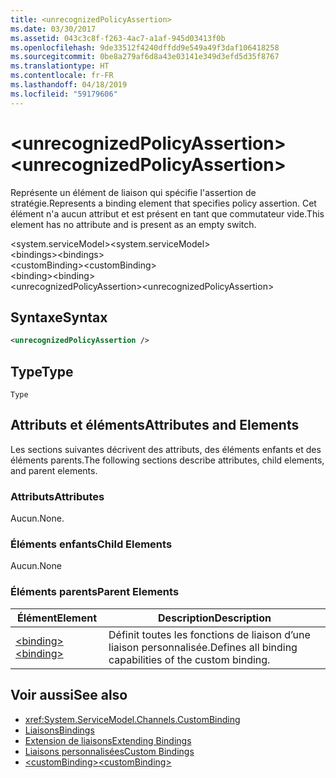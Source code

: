 ```yaml
---
title: <unrecognizedPolicyAssertion>
ms.date: 03/30/2017
ms.assetid: 043c3c8f-f263-4ac7-a1af-945d03413f0b
ms.openlocfilehash: 9de33512f4240dffdd9e549a49f3daf106418258
ms.sourcegitcommit: 0be8a279af6d8a43e03141e349d3efd5d35f8767
ms.translationtype: HT
ms.contentlocale: fr-FR
ms.lasthandoff: 04/18/2019
ms.locfileid: "59179606"
---
```

# <a name="unrecognizedpolicyassertion"></a><span data-ttu-id="64b1e-101">\<unrecognizedPolicyAssertion></span><span class="sxs-lookup"><span data-stu-id="64b1e-101">\<unrecognizedPolicyAssertion></span></span>
<span data-ttu-id="64b1e-102">Représente un élément de liaison qui spécifie l'assertion de stratégie.</span><span class="sxs-lookup"><span data-stu-id="64b1e-102">Represents a binding element that specifies policy assertion.</span></span> <span data-ttu-id="64b1e-103">Cet élément n'a aucun attribut et est présent en tant que commutateur vide.</span><span class="sxs-lookup"><span data-stu-id="64b1e-103">This element has no attribute and is present as an empty switch.</span></span>  
  
 <span data-ttu-id="64b1e-104">\<system.serviceModel></span><span class="sxs-lookup"><span data-stu-id="64b1e-104">\<system.serviceModel></span></span>  
<span data-ttu-id="64b1e-105">\<bindings></span><span class="sxs-lookup"><span data-stu-id="64b1e-105">\<bindings></span></span>  
<span data-ttu-id="64b1e-106">\<customBinding></span><span class="sxs-lookup"><span data-stu-id="64b1e-106">\<customBinding></span></span>  
<span data-ttu-id="64b1e-107">\<binding></span><span class="sxs-lookup"><span data-stu-id="64b1e-107">\<binding></span></span>  
<span data-ttu-id="64b1e-108">\<unrecognizedPolicyAssertion></span><span class="sxs-lookup"><span data-stu-id="64b1e-108">\<unrecognizedPolicyAssertion></span></span>  
  
## <a name="syntax"></a><span data-ttu-id="64b1e-109">Syntaxe</span><span class="sxs-lookup"><span data-stu-id="64b1e-109">Syntax</span></span>  
  
```xml  
<unrecognizedPolicyAssertion />
```  
  
## <a name="type"></a><span data-ttu-id="64b1e-110">Type</span><span class="sxs-lookup"><span data-stu-id="64b1e-110">Type</span></span>  
 `Type`  
  
## <a name="attributes-and-elements"></a><span data-ttu-id="64b1e-111">Attributs et éléments</span><span class="sxs-lookup"><span data-stu-id="64b1e-111">Attributes and Elements</span></span>  
 <span data-ttu-id="64b1e-112">Les sections suivantes décrivent des attributs, des éléments enfants et des éléments parents.</span><span class="sxs-lookup"><span data-stu-id="64b1e-112">The following sections describe attributes, child elements, and parent elements.</span></span>  
  
### <a name="attributes"></a><span data-ttu-id="64b1e-113">Attributs</span><span class="sxs-lookup"><span data-stu-id="64b1e-113">Attributes</span></span>  
 <span data-ttu-id="64b1e-114">Aucun.</span><span class="sxs-lookup"><span data-stu-id="64b1e-114">None.</span></span>  
  
### <a name="child-elements"></a><span data-ttu-id="64b1e-115">Éléments enfants</span><span class="sxs-lookup"><span data-stu-id="64b1e-115">Child Elements</span></span>  
 <span data-ttu-id="64b1e-116">Aucun.</span><span class="sxs-lookup"><span data-stu-id="64b1e-116">None</span></span>  
  
### <a name="parent-elements"></a><span data-ttu-id="64b1e-117">Éléments parents</span><span class="sxs-lookup"><span data-stu-id="64b1e-117">Parent Elements</span></span>  
  
|<span data-ttu-id="64b1e-118">Élément</span><span class="sxs-lookup"><span data-stu-id="64b1e-118">Element</span></span>|<span data-ttu-id="64b1e-119">Description</span><span class="sxs-lookup"><span data-stu-id="64b1e-119">Description</span></span>|  
|-------------|-----------------|  
|[<span data-ttu-id="64b1e-120">\<binding></span><span class="sxs-lookup"><span data-stu-id="64b1e-120">\<binding></span></span>](../../../../../docs/framework/misc/binding.md)|<span data-ttu-id="64b1e-121">Définit toutes les fonctions de liaison d’une liaison personnalisée.</span><span class="sxs-lookup"><span data-stu-id="64b1e-121">Defines all binding capabilities of the custom binding.</span></span>|  
  
## <a name="see-also"></a><span data-ttu-id="64b1e-122">Voir aussi</span><span class="sxs-lookup"><span data-stu-id="64b1e-122">See also</span></span>

- <xref:System.ServiceModel.Channels.CustomBinding>
- [<span data-ttu-id="64b1e-123">Liaisons</span><span class="sxs-lookup"><span data-stu-id="64b1e-123">Bindings</span></span>](../../../../../docs/framework/wcf/bindings.md)
- [<span data-ttu-id="64b1e-124">Extension de liaisons</span><span class="sxs-lookup"><span data-stu-id="64b1e-124">Extending Bindings</span></span>](../../../../../docs/framework/wcf/extending/extending-bindings.md)
- [<span data-ttu-id="64b1e-125">Liaisons personnalisées</span><span class="sxs-lookup"><span data-stu-id="64b1e-125">Custom Bindings</span></span>](../../../../../docs/framework/wcf/extending/custom-bindings.md)
- [<span data-ttu-id="64b1e-126">\<customBinding></span><span class="sxs-lookup"><span data-stu-id="64b1e-126">\<customBinding></span></span>](../../../../../docs/framework/configure-apps/file-schema/wcf/custombinding.md)
